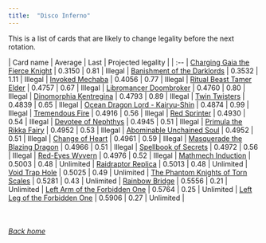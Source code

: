 ```yaml
---
title:  "Disco Inferno"
---
```


This is a list of cards that are likely to change legality before the next rotation.

| Card name | Average | Last | Projected legality |
| :-- |
[Charging Gaia the Fierce Knight](https://db.ygoprodeck.com/card/?search=Charging%20Gaia%20the%20Fierce%20Knight) | 0.3150 | 0.81 | Illegal |
[Banishment of the Darklords](https://db.ygoprodeck.com/card/?search=Banishment%20of%20the%20Darklords) | 0.3532 | 1.11 | Illegal |
[Invoked Mechaba](https://db.ygoprodeck.com/card/?search=Invoked%20Mechaba) | 0.4056 | 0.77 | Illegal |
[Ritual Beast Tamer Elder](https://db.ygoprodeck.com/card/?search=Ritual%20Beast%20Tamer%20Elder) | 0.4757 | 0.67 | Illegal |
[Libromancer Doombroker](https://db.ygoprodeck.com/card/?search=Libromancer%20Doombroker) | 0.4760 | 0.80 | Illegal |
[Dinomorphia Kentregina](https://db.ygoprodeck.com/card/?search=Dinomorphia%20Kentregina) | 0.4793 | 0.89 | Illegal |
[Twin Twisters](https://db.ygoprodeck.com/card/?search=Twin%20Twisters) | 0.4839 | 0.65 | Illegal |
[Ocean Dragon Lord - Kairyu-Shin](https://db.ygoprodeck.com/card/?search=Ocean%20Dragon%20Lord%20-%20Kairyu-Shin) | 0.4874 | 0.99 | Illegal |
[Tremendous Fire](https://db.ygoprodeck.com/card/?search=Tremendous%20Fire) | 0.4916 | 0.56 | Illegal |
[Red Sprinter](https://db.ygoprodeck.com/card/?search=Red%20Sprinter) | 0.4930 | 0.54 | Illegal |
[Devotee of Nephthys](https://db.ygoprodeck.com/card/?search=Devotee%20of%20Nephthys) | 0.4945 | 0.51 | Illegal |
[Primula the Rikka Fairy](https://db.ygoprodeck.com/card/?search=Primula%20the%20Rikka%20Fairy) | 0.4952 | 0.53 | Illegal |
[Abominable Unchained Soul](https://db.ygoprodeck.com/card/?search=Abominable%20Unchained%20Soul) | 0.4952 | 0.51 | Illegal |
[Change of Heart](https://db.ygoprodeck.com/card/?search=Change%20of%20Heart) | 0.4961 | 0.59 | Illegal |
[Masquerade the Blazing Dragon](https://db.ygoprodeck.com/card/?search=Masquerade%20the%20Blazing%20Dragon) | 0.4966 | 0.51 | Illegal |
[Spellbook of Secrets](https://db.ygoprodeck.com/card/?search=Spellbook%20of%20Secrets) | 0.4972 | 0.56 | Illegal |
[Red-Eyes Wyvern](https://db.ygoprodeck.com/card/?search=Red-Eyes%20Wyvern) | 0.4976 | 0.52 | Illegal |
[Mathmech Induction](https://db.ygoprodeck.com/card/?search=Mathmech%20Induction) | 0.5003 | 0.48 | Unlimited |
[Raidraptor Replica](https://db.ygoprodeck.com/card/?search=Raidraptor%20Replica) | 0.5013 | 0.48 | Unlimited |
[Void Trap Hole](https://db.ygoprodeck.com/card/?search=Void%20Trap%20Hole) | 0.5025 | 0.49 | Unlimited |
[The Phantom Knights of Torn Scales](https://db.ygoprodeck.com/card/?search=The%20Phantom%20Knights%20of%20Torn%20Scales) | 0.5281 | 0.43 | Unlimited |
[Rainbow Bridge](https://db.ygoprodeck.com/card/?search=Rainbow%20Bridge) | 0.5556 | 0.21 | Unlimited |
[Left Arm of the Forbidden One](https://db.ygoprodeck.com/card/?search=Left%20Arm%20of%20the%20Forbidden%20One) | 0.5764 | 0.25 | Unlimited |
[Left Leg of the Forbidden One](https://db.ygoprodeck.com/card/?search=Left%20Leg%20of%20the%20Forbidden%20One) | 0.5906 | 0.27 | Unlimited |

<br>

###### [Back home](index)